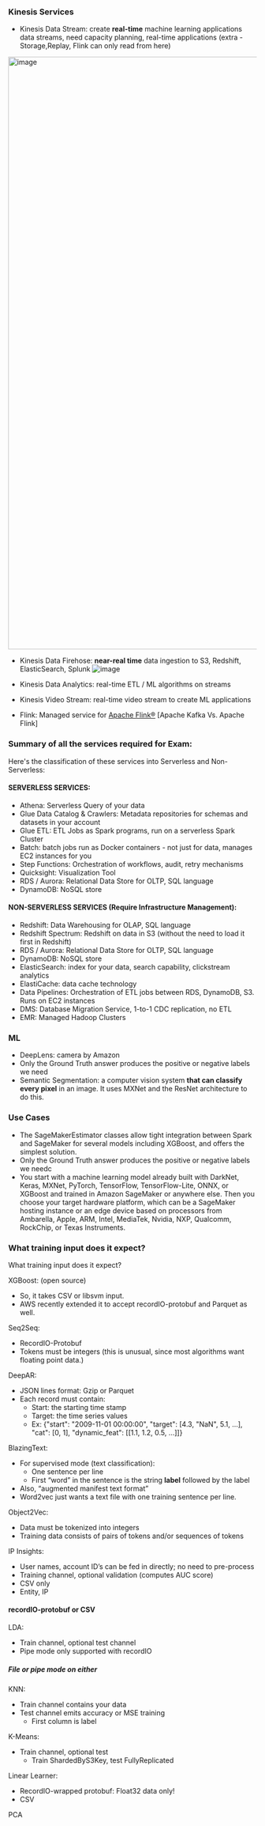 ### Kinesis Services
- Kinesis Data Stream: create **real-time** machine learning applications data streams, need capacity planning, real-time applications (extra - Storage,Replay, Flink can only read from here)
<img width="1199" alt="image" src="https://github.com/user-attachments/assets/4f2125c9-c0ab-4e03-8303-560a980a9008" />

- Kinesis Data Firehose: **near-real time** data ingestion to S3, Redshift, ElasticSearch, Splunk
![image](https://github.com/user-attachments/assets/1c797c83-e696-4845-a47b-c2940f7b8a43)

- Kinesis Data Analytics: real-time ETL / ML algorithms on streams
- Kinesis Video Stream: real-time video stream to create ML applications
- Flink: Managed service for [Apache Flink®](https://flink.apache.org/) [Apache Kafka Vs. Apache Flink]

### Summary of all the services required for Exam:
Here's the classification of these services into Serverless and Non-Serverless:

#### SERVERLESS SERVICES:
- Athena: Serverless Query of your data
- Glue Data Catalog & Crawlers: Metadata repositories for schemas and datasets in your account
- Glue ETL: ETL Jobs as Spark programs, run on a serverless Spark Cluster
- Batch: batch jobs run as Docker containers - not just for data, manages EC2 instances for you
- Step Functions: Orchestration of workflows, audit, retry mechanisms
- Quicksight: Visualization Tool   
- RDS / Aurora: Relational Data Store for OLTP, SQL language  
- DynamoDB: NoSQL store

#### NON-SERVERLESS SERVICES (Require Infrastructure Management):
- Redshift: Data Warehousing for OLAP, SQL language
- Redshift Spectrum: Redshift on data in S3 (without the need to load it first in Redshift)
- RDS / Aurora: Relational Data Store for OLTP, SQL language
- DynamoDB: NoSQL store
- ElasticSearch: index for your data, search capability, clickstream analytics
- ElastiCache: data cache technology
- Data Pipelines: Orchestration of ETL jobs between RDS, DynamoDB, S3. Runs on EC2 instances
- DMS: Database Migration Service, 1-to-1 CDC replication, no ETL
- EMR: Managed Hadoop Clusters

### ML
- DeepLens: camera by Amazon 
- Only the Ground Truth answer produces the positive or negative labels we need
- Semantic Segmentation: a computer vision system **that can classify every pixel** in an image. It uses MXNet and the ResNet architecture to do this.

### Use Cases
- The SageMakerEstimator classes allow tight integration between Spark and SageMaker for several models including XGBoost, and offers the simplest solution.
- Only the Ground Truth answer produces the positive or negative labels we needc
- You start with a machine learning model already built with DarkNet, Keras, MXNet, PyTorch, TensorFlow, TensorFlow-Lite, ONNX, or XGBoost and trained in Amazon SageMaker or anywhere else. Then you choose your target hardware platform, which can be a SageMaker hosting instance or an edge device based on processors from Ambarella, Apple, ARM, Intel, MediaTek, Nvidia, NXP, Qualcomm, RockChip, or Texas Instruments.























### What training input does it expect?

What training input does it expect?

XGBoost: (open source)
- So, it takes CSV or libsvm input.
- AWS recently extended it to accept recordIO-protobuf and Parquet as well.

Seq2Seq: 
- RecordIO-Protobuf
- Tokens must be integers (this is unusual, since most algorithms want floating point data.)

DeepAR: 
- JSON lines format: Gzip or Parquet
- Each record must contain:
  - Start: the starting time stamp
  - Target: the time series values
  - Ex: {"start": "2009-11-01 00:00:00", "target": [4.3, "NaN", 5.1, ...], "cat": [0, 1], "dynamic_feat": [[1.1, 1.2, 0.5, ...]]}

BlazingText: 
- For supervised mode (text classification):
  - One sentence per line
  - First “word” in the sentence is the string __label__ followed by the label
- Also, “augmented manifest text format”
- Word2vec just wants a text file with one training sentence per line.

Object2Vec: 
- Data must be tokenized into integers
- Training data consists of pairs of tokens and/or sequences of tokens

IP Insights: 
- User names, account ID’s can be fed in directly; no need to pre-process
- Training channel, optional validation (computes AUC score)
- CSV only
- Entity, IP

#### recordIO-protobuf or CSV

LDA: 
- Train channel, optional test channel
- Pipe mode only supported with recordIO


##### File or pipe mode on either

KNN: 
- Train channel contains your data
- Test channel emits accuracy or MSE
 training
  - First column is label

K-Means: 
- Train channel, optional test
  - Train ShardedByS3Key, test FullyReplicated

Linear Learner: 
- RecordIO-wrapped protobuf: Float32 data only!
- CSV

PCA




